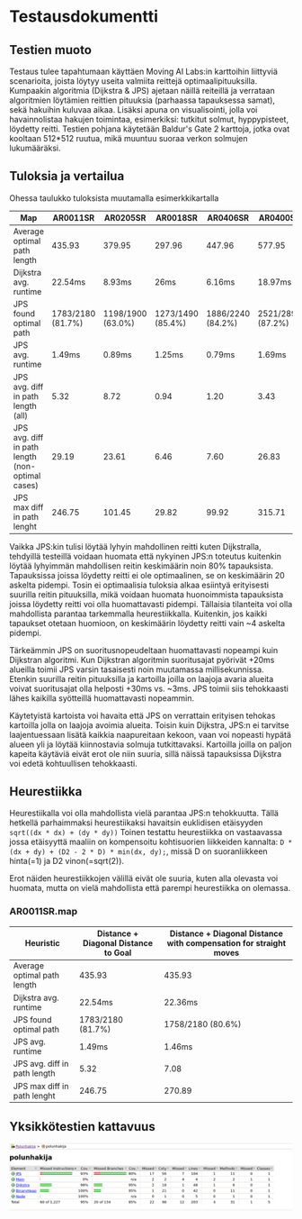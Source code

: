 # Testausdokumentti

## Testien muoto
Testaus tulee tapahtumaan käyttäen Moving AI Labs:in karttoihin liittyviä scenarioita, joista löytyy useita valmiita reittejä optimaalipituuksilla.
Kumpaakin algoritmia (Dijkstra & JPS) ajetaan näillä reiteillä ja verrataan algoritmien löytämien reittien pituuksia (parhaassa tapauksessa samat), sekä hakuihin kuluvaa aikaa.
Lisäksi apuna on visualisointi, jolla voi havainnolistaa hakujen toimintaa, esimerkiksi: tutkitut solmut, hyppypisteet, löydetty reitti.
Testien pohjana käytetään Baldur's Gate 2 karttoja, jotka ovat kooltaan 512*512 ruutua, mikä muuntuu suoraa verkon solmujen lukumääräksi.


## Tuloksia ja vertailua

Ohessa taulukko tuloksista muutamalla esimerkkikartalla

 Map                          | AR0011SR          | AR0205SR          | AR0018SR          | AR0406SR          | AR0400SR  
-----                         | ------            | ----              | -----             | -------           | ------
Average optimal path length   | 435.93            | 379.95            | 297.96            | 447.96            | 577.95
Dijkstra avg. runtime         | 22.54ms           | 8.93ms            | 26ms              | 6.16ms            | 18.97ms
JPS found optimal path        | 1783/2180 (81.7%) | 1198/1900 (63.0%) | 1273/1490 (85.4%) | 1886/2240 (84.2%) | 2521/2890 (87.2%)
JPS avg. runtime              | 1.49ms            | 0.89ms            | 1.25ms            | 0.79ms            | 1.69ms
JPS avg. diff in path length (all)  | 5.32              | 8.72              | 0.94              | 1.20              | 3.43
JPS avg. diff in path length (non-optimal cases) | 29.19 | 23.61 | 6.46 | 7.60 | 26.83
JPS max diff in path lenght   | 246.75            | 101.45            | 29.82             | 99.92             | 315.71


Vaikka JPS:kin tulisi löytää lyhyin mahdollinen reitti kuten Dijkstralla, tehdyillä testeillä voidaan huomata että nykyinen JPS:n toteutus kuitenkin löytää lyhyimmän mahdollisen reitin keskimäärin noin 80% tapauksista.
Tapauksissa joissa löydetty reitti ei ole optimaalinen, se on keskimäärin 20 askelta pidempi. Tosin ei optimaalisia tuloksia alkaa esiintyä erityisesti suurilla reitin pituuksilla, mikä voidaan huomata huonoimmista tapauksista joissa löydetty reitti voi olla huomattavasti pidempi. Tällaisia tilanteita voi olla mahdollista parantaa tarkemmalla heurestiikkalla.
Kuitenkin, jos kaikki tapaukset otetaan huomioon, on keskimäärin löydetty reitti vain ~4 askelta pidempi.

Tärkeämmin JPS on suoritusnopeudeltaan huomattavasti nopeampi kuin Dijkstran algoritmi. Kun Dijkstran algoritmin suoritusajat pyörivät +20ms alueilla toimii JPS varsin tasaisesti noin muutamassa millisekunnissa. Etenkin suurilla reitin pituuksilla ja kartoilla joilla on laajoja avaria alueita voivat suoritusajat olla helposti +30ms vs. ~3ms. JPS toimii siis tehokkaasti lähes kaikilla syötteillä huomattavasti nopeammin.

Käytetyistä kartoista voi havaita että JPS on verrattain erityisen tehokas kartoilla jolla on laajoja avoimia alueita. Toisin kuin Dijkstra, JPS:n ei tarvitse laajentuessaan lisätä kaikkia naapureitaan kekoon, vaan voi nopeasti hypätä alueen yli ja löytää kiinnostavia solmuja tutkittavaksi.
Kartoilla joilla on paljon kapeita käytäviä eivät erot ole niin suuria, sillä näissä tapauksissa Dijkstra voi edetä kohtuullisen tehokkaasti. 

## Heurestiikka
Heurestiikalla voi olla mahdollista vielä parantaa JPS:n tehokkuutta.
Tällä hetkellä parhaimmaksi heurestiikaksi havaitsin euklidisen etäisyyden `sqrt((dx * dx) + (dy * dy))`
Toinen testattu heurestiikka on vastaavassa jossa etäisyyttä maaliin on kompensoitu kohtisuorien liikkeiden kannalta:
`D * (dx + dy) + (D2 - 2 * D) * min(dx, dy);`, missä D on suoranliikkeen hinta(=1) ja D2 vinon(=sqrt(2)).

Erot näiden heurestiikkojen välillä eivät ole suuria, kuten alla olevasta voi huomata, mutta on vielä mahdollista että parempi heurestiikka on olemassa.

### AR0011SR.map
 Heuristic  | Distance + Diagonal Distance to Goal | Distance + Diagonal Distance with compensation for straight moves    
----- | ------ | ----
Average optimal path length | 435.93 | 435.93
Dijkstra avg. runtime | 22.54ms | 22.36ms
JPS found optimal path | 1783/2180 (81.7%) | 1758/2180 (80.6%)
JPS avg. runtime | 1.49ms | 1.46ms
JPS avg. diff in path length | 5.32 | 7.08
JPS max diff in path lenght | 246.75 | 270.89



## Yksikkötestien kattavuus
![testCoverage](https://github.com/ALindroos/Polunhakija/blob/main/dokumentaatio/testCoverage.png)